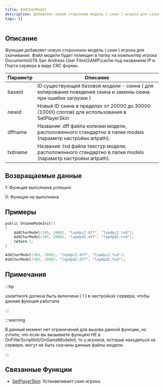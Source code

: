 ```yaml
---
title: AddCharModel
description: Добавляет новую стороннюю модель ( скин ) игрока для скачивания.
tags: []
---
```


<VersionWarn version='SA-MP 0.3.DL R1' />

## Описание

Функция добавляет новую стороннюю модель ( скин ) игрока для скачивания. Файл модели будет помещен в папку на компьютер игрока Documents\GTA San Andreas User Files\SAMP\cache под названием IP и Порта сервера в виде CRC формы.

| Параметр | Описание                                                                                                    |
| -------- | -------------------------------------------------------------------------------------------------------------- |
|  baseid  | ID существующей базовой модели - скина ( для копирования поведения скина и замены скина при ошибке загрузки )  |
|  newid   | Новый ID скина в пределах от 20000 до 30000 (10000 слотов) для использования в SetPlayerSkin                   |
|  dffname | Название .dff файла колизии модели, расположенного стандартно в папке models (параметр настройки artpath).     |
|  txdname | Название .txd файла текстур модели, расположенного стандартно в папке models (параметр настройки artpath).     |

## Возвращаемые данные

1: Функция выполнена успешно

0: Функция не выполнена

## Примеры

```c
public OnGameModeInit()
{
    AddCharModel(305, 20001, "lvpdpc2.dff", "lvpdpc2.txd");
    AddCharModel(305, 20002, "lapdpd2.dff", "lapdpd2.txd");
    return 1;
}
```

```c
AddCharModel(305, 20001, "lvpdpc2.dff", "lvpdpc2.txd");
AddCharModel(305, 20002, "lapdpd2.dff", "lapdpd2.txd");
```

## Примечания

:::tip

useartwork должна быть включена ( 1 ) в настройках сервера, чтобы данная функция работала

:::

:::warning

В данный момент нет ограничений для вызова данной функции, но учтите, что если вы вызываете функцию НЕ в OnFilterScriptInit/OnGameModeInit, то у игроков, которые находяться на сервере, могут не быть скачаны данные файлы модели.

:::

## Связанные Функции

- [SetPlayerSkin](SetPlayerSkin.md): Устанавливает скин игрока.
